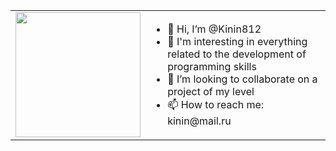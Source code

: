 <table width="100%">
		<tr>
			<td width="200">
        <div id="header" align="center">
          <img src="https://media.giphy.com/media/M9gbBd9nbDrOTu1Mqx/giphy.gif" width="200"/>
        </div>
      </td>
			<td width="900">
      	<ul>
					<li>👋 Hi, I’m @Kinin812</li>
					<li>👀 I'm interesting in everything related to the development of programming skills</li>
          <li>💞️ I’m looking to collaborate on a project of my level</li>
          <li>📫 How to reach me: kinin@mail.ru</li>
				</ul>
			</td>
		</tr>
</table>

<!---
Kinin812/Kinin812 is a ✨ special ✨ repository because its `README.md` (this file) appears on your GitHub profile.
You can click the Preview link to take a look at your changes.
--->
